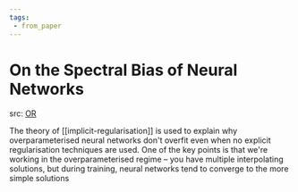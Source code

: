 ```yaml
---
tags:
 - from_paper
---
```


# On the Spectral Bias of Neural Networks

src: [OR](https://openreview.net/forum?id=r1gR2sC9FX)

The theory of [[implicit-regularisation]] is used to explain why overparameterised neural networks don't overfit even when no explicit regularisation techniques are used. One of the key points is that we're working in the overparameterised regime – you have multiple interpolating solutions, but during training, neural networks tend to converge to the more simple solutions                                                                                                                